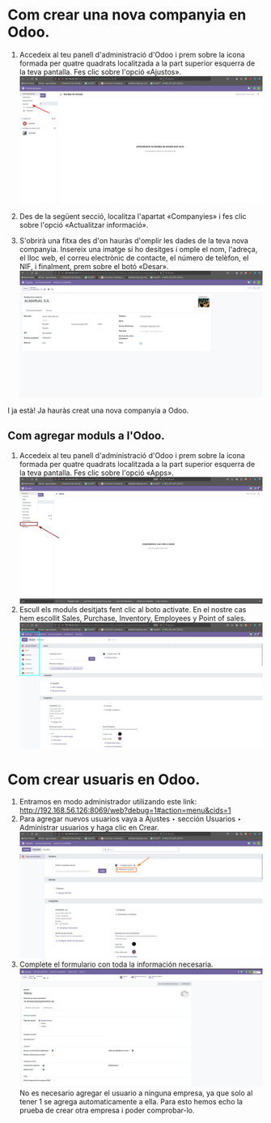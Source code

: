 # Com crear una nova companyia en Odoo.

1. Accedeix al teu panell d'administració d'Odoo i prem sobre la icona formada per quatre quadrats localitzada a la part superior esquerra de la teva pantalla. Fes clic sobre l'opció «Ajustos».
   ![foto_ajustes](img/foto_ajustes.jpeg)
2. Des de la següent secció, localitza l'apartat «Companyies» i fes clic sobre l'opció «Actualitzar informació».

3. S'obrirà una fitxa des d'on hauràs d'omplir les dades de la teva nova companyia. Insereix una imatge si ho desitges i omple el nom, l'adreça, el lloc web, el correu electrònic de contacte, el número de telèfon, el NIF, i finalment, prem sobre el botó «Desar».
   ![datos_empresa](img/datos_empresa.jpeg)

I ja està! Ja hauràs creat una nova companyia a Odoo.
## Com agregar moduls a l'Odoo.
1. Accedeix al teu panell d'administració d'Odoo i prem sobre la icona formada per quatre quadrats localitzada a la part superior esquerra de la teva pantalla. Fes clic sobre l'opció «Apps».
   ![apps](img/apps.jpeg)
2. Escull els moduls desitjats fent clic al boto activate. En el nostre cas hem escollit Sales, Purchase, Inventory, Employees y Point of sales.
   ![moduls](img/moduls.jpeg)

# Com crear usuaris en Odoo.
1. Entramos en modo administrador utilizando este link:
http://192.168.56.126:8069/web?debug=1#action=menu&cids=1
2. Para agregar nuevos usuarios vaya a Ajustes ‣ sección Usuarios ‣ Administrar usuarios y haga clic en Crear.
   ![gestionar_usuarios](img/gestionar_usuarios.jpeg)
3. Complete el formulario con toda la información necesaria. 
   ![usuario](img/usuario.jpeg)
No es necesario agregar el usuario a ninguna empresa, ya que solo al tener 1 se agrega automaticamente a ella. Para esto hemos echo la prueba de crear otra empresa i poder comprobar-lo.